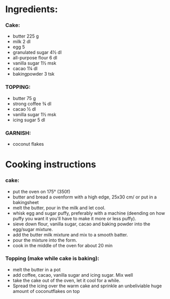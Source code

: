 # Ingredients:

### Cake:
- butter 225 g
- milk 2 dl
- egg 5
- granulated sugar 4½ dl
- all-purpose flour 6 dl
- vanilla sugar 1½ msk
- cacao 1¼ dl
- bakingpowder 3 tsk

### TOPPING:
- butter 75 g
- strong coffee ¾ dl
- cacao ½ dl
- vanilla sugar 1½ msk
- icing sugar 5 dl

### GARNISH:
- coconut flakes

# Cooking instructions
### cake:
- put the oven on 175° (350f)
- butter and bread a ovenform with a high edge, 25x30 cm/ or put in a bakingsheet
- melt the butter, pour in the milk and let cool.
- whisk egg and sugar puffy, preferably with a machine (deending on how puffy you want it you'll have to make it more or less puffy). 
- sieve down flour, vanilla sugar, cacao and baking powder into the egg/sugar mixture. 
- add the butter milk mixture and mix to a smooth batter.
- pour the mixture into the form.
- cook in the middle of the oven for about 20 min

### Topping (make while cake is baking):
- melt the butter in a pot
- add coffee, cacao, vanilla sugar and icing sugar. Mix well
- take the cake out of the oven, let it cool for a while.
- Spread the icing over the warm cake and sprinkle an unbeliviable huge amount of coconutflakes on top
